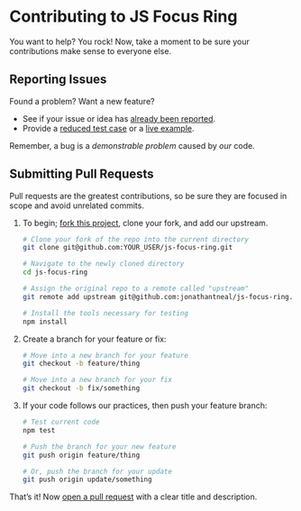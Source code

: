 # Contributing to JS Focus Ring

You want to help? You rock! Now, take a moment to be sure your contributions
make sense to everyone else.

## Reporting Issues

Found a problem? Want a new feature?

- See if your issue or idea has [already been reported].
- Provide a [reduced test case] or a [live example].

Remember, a bug is a _demonstrable problem_ caused by _our_ code.

## Submitting Pull Requests

Pull requests are the greatest contributions, so be sure they are focused in
scope and avoid unrelated commits.

1. To begin; [fork this project], clone your fork, and add our upstream.
   ```bash
   # Clone your fork of the repo into the current directory
   git clone git@github.com:YOUR_USER/js-focus-ring.git

   # Navigate to the newly cloned directory
   cd js-focus-ring

   # Assign the original repo to a remote called "upstream"
   git remote add upstream git@github.com:jonathantneal/js-focus-ring.git

   # Install the tools necessary for testing
   npm install
   ```

2. Create a branch for your feature or fix:
   ```bash
   # Move into a new branch for your feature
   git checkout -b feature/thing
   ```
   ```bash
   # Move into a new branch for your fix
   git checkout -b fix/something
   ```

3. If your code follows our practices, then push your feature branch:
   ```bash
   # Test current code
   npm test
   ```
   ```bash
   # Push the branch for your new feature
   git push origin feature/thing
   ```
   ```bash
   # Or, push the branch for your update
   git push origin update/something
   ```

That’s it! Now [open a pull request] with a clear title and description.

[already been reported]: issues
[fork this project]:     fork
[live example]:          https://codepen.io/pen
[open a pull request]:   https://help.github.com/articles/using-pull-requests/
[reduced test case]:     https://css-tricks.com/reduced-test-cases/
